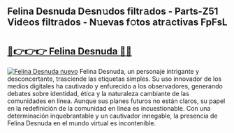 ## Felina Desnuda D𝚎sn𝚞dos filtr𝚊dos - Parts-Z51 Vid𝚎os filtr𝚊dos - N𝚞evas f𝚘tos atr𝚊ctivas FpFsL

# <h2><a href="http://mb0u9ii.tromn.icu/?c=Felina+Desnuda">🔗👉👉👉 Felina Desnuda 🔗🔗</a></h2>

[![Felina Desnuda nuevo](https://i.imgur.com/pEAQMta.gif)](http://mb0u9ii.tromn.icu/?c=Felina+Desnuda)
Felina Desnuda, un personaje intrigante y desconcertante, trasciende las etiquetas simples. Su uso innovador de los medios digitales ha cautivado y enfurecido a los observadores, generando debates sobre identidad, ética y la naturaleza cambiante de las comunidades en línea. Aunque sus planes futuros no están claros, su papel en la redefinición de la comunidad en línea es incuestionable. Con una determinación inquebrantable y un cautivador innegable, la presencia de Felina Desnuda en el mundo virtual es incontenible.

